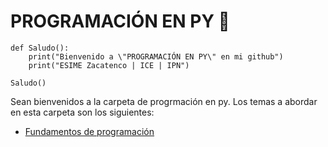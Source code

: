 # PROGRAMACIÓN EN PY :snake:
```PY
def Saludo():
    print("Bienvenido a \"PROGRAMACIÓN EN PY\" en mi github")
    print("ESIME Zacatenco | ICE | IPN")

Saludo()
```
Sean bienvenidos a la carpeta de progrmación en py. Los temas a abordar en esta carpeta son los siguientes:
<ul>
    <li><a href="/Python/01%20-%20Fundamentos/">Fundamentos de programación</a></li>
</ul>